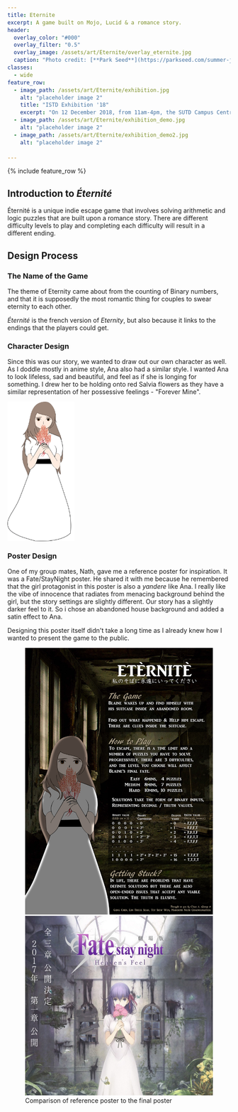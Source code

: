 ```yaml
---
title: Eternite
excerpt: A game built on Mojo, Lucid & a romance story.
header:
  overlay_color: "#000"
  overlay_filter: "0.5"
  overlay_image: /assets/art/Eternite/overlay_eternite.jpg
  caption: "Photo credit: [**Park Seed**](https://parkseed.com/summer-jewel-red-salvia-seeds/p/51689-PK-P1/)"
classes:
  - wide
feature_row:
  - image_path: /assets/art/Eternite/exhibition.jpg
    alt: "placeholder image 2"
    title: "ISTD Exhibition '18"
    excerpt: "On 12 December 2018, from 11am-4pm, the SUTD Campus Centre was crowded with visitors. Our booth was no exception."
  - image_path: /assets/art/Eternite/exhibition_demo.jpg
    alt: "placeholder image 2"
  - image_path: /assets/art/Eternite/exhibition_demo2.jpg
    alt: "placeholder image 2"

---
```

{% include feature_row %}
## Introduction to <i>Éternité</i>
Éternité is a unique indie escape game that involves solving arithmetic and logic puzzles that are built upon a romance story. There are different difficulty levels to play and completing each difficulty will result in a different ending.

## Design Process
### The Name of the Game
The theme of Eternity came about from the counting of Binary numbers, and that it is supposedly the most romantic thing for couples to swear eternity to each other.

<i>Éternité</i> is the french version of <i>Eternity</i>, but also because it links to the endings that the players could get.

### Character Design
Since this was our story, we wanted to draw out our own character as well. As I doddle mostly in anime style, Ana also had a similar style.
I wanted Ana to look lifeless, sad and beautiful, and feel as if she is longing for something.
I drew her to be holding onto red Salvia flowers as they have a similar representation of her possessive feelings - "Forever Mine".

<a href="/assets/art/Eternite/Ana.png"><img src="/assets/art/Eternite/Ana.png" align="middle" width="30%"></a>

### Poster Design
One of my group mates, Nath, gave me a reference poster for inspiration. It was a Fate/StayNight poster. He shared it with me because he remembered that the girl protagonist in this poster is also a <i>yandere</i> like Ana. I really like the vibe of innocence that radiates from menacing background behind the girl, but the story settings are slightly different. Our story has a slightly darker feel to it. So i chose an abandoned house background and added a satin effect to Ana. 

Designing this poster itself didn't take a long time as I already knew how I wanted to present the game to the public.

<figure class="half">
  <a href="/assets/art/Eternite/poster.jpg"><img src="/assets/art/Eternite/poster.jpg"></a>
  <a href="/assets/art/Eternite/reference_poster.jpg"><img src="/assets/art/Eternite/reference_poster.jpg"></a>
  <figcaption>Comparison of reference poster to the final poster</figcaption>
</figure>
